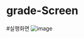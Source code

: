 # grade-Screen

#실행화면
![image](https://user-images.githubusercontent.com/122009563/213374249-f2d69506-4788-40a7-93b4-579ecd74bc01.png)
